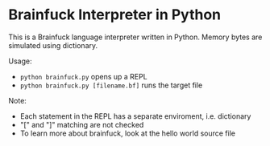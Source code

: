 # Brainfuck Interpreter in Python
This is a Brainfuck language interpreter written in Python. Memory bytes are simulated using dictionary.

Usage:
- `python brainfuck.py` opens up a REPL
- `python brainfuck.py [filename.bf]` runs the target file

Note:
- Each statement in the REPL has a separate enviroment, i.e. dictionary
- "[" and "]" matching are not checked
- To learn more about brainfuck, look at the hello world source file
